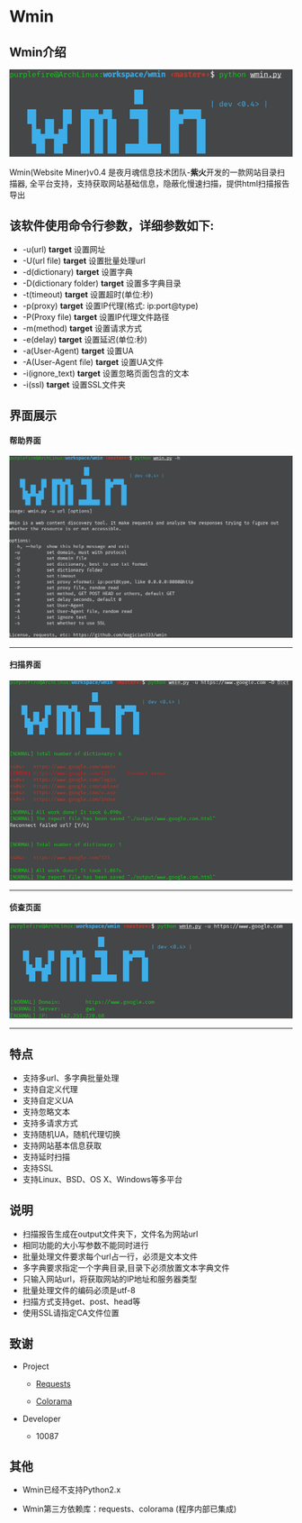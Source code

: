 # **Wmin**

Wmin介绍
-------
![logo](wmin.png)

Wmin(Website Miner)v0.4 是夜月魂信息技术团队-**紫火**开发的一款网站目录扫描器, 全平台支持，支持获取网站基础信息，隐蔽化慢速扫描，提供html扫描报告导出


该软件使用命令行参数，详细参数如下:
------
* -u(url) **target**    设置网址
* -U(url file) **target**    设置批量处理url
* -d(dictionary) **target**    设置字典
* -D(dictionary folder) **target**    设置多字典目录
* -t(timeout) **target**    设置超时(单位:秒)
* -p(proxy) **target**    设置IP代理(格式: ip:port@type)
* -P(Proxy file) **target**    设置IP代理文件路径
* -m(method) **target**    设置请求方式
* -e(delay) **target**    设置延迟(单位:秒)
* -a(User-Agent) **target**    设置UA
* -A(User-Agent file) **target**    设置UA文件
* -i(ignore_text)    **target**    设置忽略页面包含的文本
* -i(ssl)    **target**    设置SSL文件夹

界面展示
------
#### 帮助界面
![help](wmin_help.png)
***
#### 扫描界面
![scan](wmin_scan.png)
***
#### 侦查页面
![get_info](wmin_getinfo.png)
***


特点
------
* 支持多url、多字典批量处理
* 支持自定义代理
* 支持自定义UA
* 支持忽略文本
* 支持多请求方式
* 支持随机UA，随机代理切换
* 支持网站基本信息获取
* 支持延时扫描
* 支持SSL
* 支持Linux、BSD、OS X、Windows等多平台

说明
------
* 扫描报告生成在output文件夹下，文件名为网站url
* 相同功能的大小写参数不能同时进行
* 批量处理文件要求每个url占一行，必须是文本文件
* 多字典要求指定一个字典目录,目录下必须放置文本字典文件
* 只输入网站url，将获取网站的IP地址和服务器类型
* 批量处理文件的编码必须是utf-8
* 扫描方式支持get、post、head等
* 使用SSL请指定CA文件位置



致谢
-----
* Project

    - [Requests](https://requests.readthedocs.io/en/master/)

    - [Colorama](https://github.com/tartley/colorama)
* Developer
    - 10087

其他
-----
* Wmin已经不支持Python2.x

* Wmin第三方依赖库：requests、colorama (程序内部已集成)
